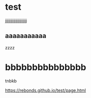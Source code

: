 # test
jjjjjjjjjjjjjjjjjjjjj

 ## aaaaaaaaaaa
 
zzzz

 # bbbbbbbbbbbbbbb


 tnbkb

 https://rebonds.github.io/test/page.html
